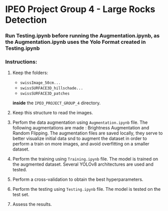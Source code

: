 # IPEO Project Group 4 - Large Rocks Detection

### Run Testing.ipynb before running the Augmentation.ipynb, as the Augmentation.ipynb uses the Yolo Format created in Testing.ipynb

### Instructions:
1. Keep the folders:
   - `swissImage_50cm...`
   - `swissSURFACE3D_hillschade...`
   - `swissSURFACE3D_patches`
   
   **inside** the `IPEO_PROJECT_GROUP_4` directory.
   
2. Keep this structure to read the images.  
3. Perfom the data augmentation using `Augmentation.ipynb` file. The following augmentations are made : Brightness Augmentation and Random Flipping. The augmentation files are saved locally, they serve to better visualize initial data snd to augment the dataset in order to perform a train on more images, and avoid overfitting on a smaller dataset.  
4. Perform the training using `Training.ipynb` file. The model is trained on the augmented dataset. Several YOLOv8 architectures are used and tested.    
5. Perform a cross-validation to obtain the best hyperparameters.   
6. Perform the testing using `Testing.ipynb` file. The model is tested on the test set.  
7. Assess the results.    


